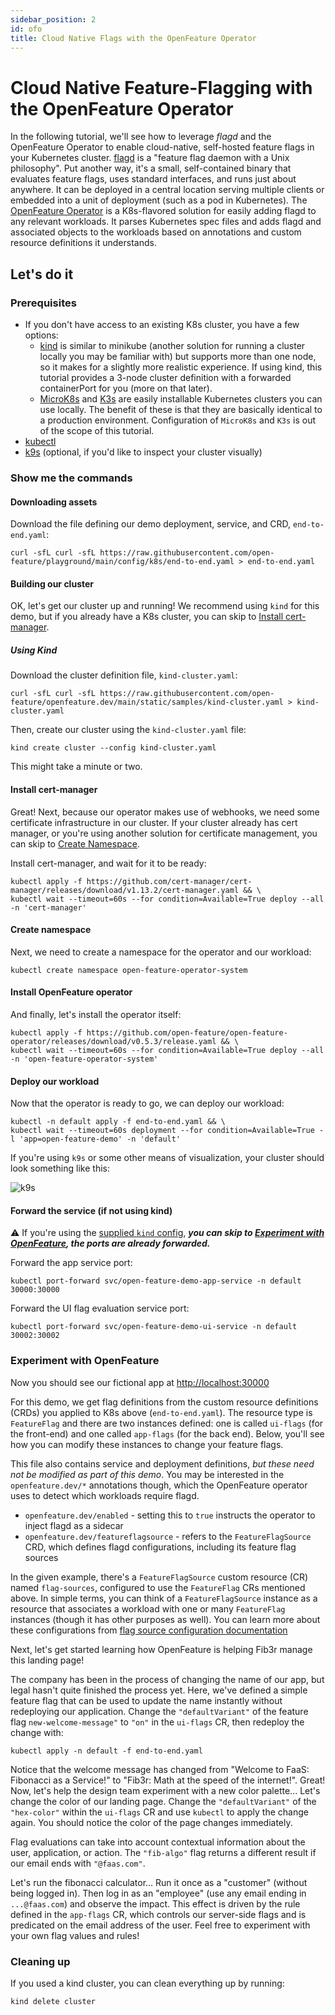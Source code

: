 ```yaml
---
sidebar_position: 2
id: ofo
title: Cloud Native Flags with the OpenFeature Operator
---
```


# Cloud Native Feature-Flagging with the OpenFeature Operator

In the following tutorial, we'll see how to leverage _flagd_ and the OpenFeature Operator to enable cloud-native, self-hosted feature flags in your Kubernetes cluster. [flagd](https://flagd.dev/) is a "feature flag daemon with a Unix philosophy".
Put another way, it's a small, self-contained binary that evaluates feature flags, uses standard interfaces, and runs just about anywhere.
It can be deployed in a central location serving multiple clients or embedded into a unit of deployment (such as a pod in Kubernetes).
The [OpenFeature Operator](https://github.com/open-feature/open-feature-operator) is a K8s-flavored solution for easily adding flagd to any relevant workloads.
It parses Kubernetes spec files and adds flagd and associated objects to the workloads based on annotations and custom resource definitions it understands.

## Let's do it

### Prerequisites

- If you don't have access to an existing K8s cluster, you have a few options:
  - [kind](https://kind.sigs.k8s.io/docs/user/quick-start/#installation) is similar to minikube (another solution for running a cluster locally you may be familiar with) but supports more than one node, so it makes for a slightly more realistic experience.
    If using kind, this tutorial provides a 3-node cluster definition with a forwarded containerPort for you (more on that later).
  - [MicroK8s](https://microk8s.io/) and [K3s](https://k3s.io/) are easily installable Kubernetes clusters you can use locally.
    The benefit of these is that they are basically identical to a production environment.
    Configuration of `MicroK8s` and `K3s` is out of the scope of this tutorial.
- [kubectl](https://kubernetes.io/docs/tasks/tools/)
- [k9s](https://k9scli.io/) (optional, if you'd like to inspect your cluster visually)

### Show me the commands

#### Downloading assets

Download the file defining our demo deployment, service, and CRD, `end-to-end.yaml`:

```shell
curl -sfL curl -sfL https://raw.githubusercontent.com/open-feature/playground/main/config/k8s/end-to-end.yaml > end-to-end.yaml
```

#### Building our cluster

OK, let's get our cluster up and running!
We recommend using `kind` for this demo, but if you already have a K8s cluster, you can skip to [Install cert-manager](#install-cert-manager).

##### Using Kind

Download the cluster definition file, `kind-cluster.yaml`:

```shell
curl -sfL curl -sfL https://raw.githubusercontent.com/open-feature/openfeature.dev/main/static/samples/kind-cluster.yaml > kind-cluster.yaml
```

Then, create our cluster using the `kind-cluster.yaml` file:

```shell
kind create cluster --config kind-cluster.yaml
```

This might take a minute or two.

#### Install cert-manager

Great!
Next, because our operator makes use of webhooks, we need some certificate infrastructure in our cluster.
If your cluster already has cert manager, or you're using another solution for certificate management, you can skip to [Create Namespace](#create-namespace).

Install cert-manager, and wait for it to be ready:

```shell
kubectl apply -f https://github.com/cert-manager/cert-manager/releases/download/v1.13.2/cert-manager.yaml && \
kubectl wait --timeout=60s --for condition=Available=True deploy --all -n 'cert-manager'
```

#### Create namespace

Next, we need to create a namespace for the operator and our workload:

```shell
kubectl create namespace open-feature-operator-system
```

#### Install OpenFeature operator

And finally, let's install the operator itself:

```shell
kubectl apply -f https://github.com/open-feature/open-feature-operator/releases/download/v0.5.3/release.yaml && \
kubectl wait --timeout=60s --for condition=Available=True deploy --all -n 'open-feature-operator-system'
```

#### Deploy our workload

Now that the operator is ready to go, we can deploy our workload:

```shell
kubectl -n default apply -f end-to-end.yaml && \
kubectl wait --timeout=60s deployment --for condition=Available=True -l 'app=open-feature-demo' -n 'default'
```

If you're using `k9s` or some other means of visualization, your cluster should look something like this:

![k9s](@site/static/img/tutorials/k9s.png)

#### Forward the service (if not using kind)

⚠️ If you're using the [supplied `kind` config](#using-kind), ***you can skip to [Experiment with OpenFeature](#experiment-with-openfeature), the ports are already forwarded.***

Forward the app service port:

```shell
kubectl port-forward svc/open-feature-demo-app-service -n default 30000:30000
```

Forward the UI flag evaluation service port:

```shell
kubectl port-forward svc/open-feature-demo-ui-service -n default 30002:30002
```

### Experiment with OpenFeature

Now you should see our fictional app at [http://localhost:30000](http://localhost:30000)

For this demo, we get flag definitions from the custom resource definitions (CRDs) you applied to K8s above (`end-to-end.yaml`).
The resource type is `FeatureFlag` and there are two instances defined: one is called `ui-flags` (for the front-end) and one called `app-flags`
(for the back end).
Below, you'll see how you can modify these instances to change your feature flags.

This file also contains service and deployment definitions, *but these need not be modified as part of this demo*.
You may be interested in the `openfeature.dev/*` annotations though, which the OpenFeature operator uses to detect which workloads require flagd.

- `openfeature.dev/enabled` - setting this to `true` instructs the operator to inject flagd as a sidecar
- `openfeature.dev/featureflagsource` - refers to the `FeatureFlagSource` CRD, which defines flagd configurations, including its feature flag sources

In the given example, there's a `FeatureFlagSource` custom resource (CR) named `flag-sources`, configured to use the `FeatureFlag` CRs mentioned above.
In simple terms, you can think of a `FeatureFlagSource` instance as a resource that associates a workload with one or many `FeatureFlag` instances (though it has other purposes as well).
You can learn more about these configurations from [flag source configuration documentation](https://flagd.dev/reference/openfeature-operator/crds/featureflagsource/)

Next, let's get started learning how OpenFeature is helping Fib3r manage this landing page!

The company has been in the process of changing the name of our app, but legal hasn't quite finished the process yet.
Here, we've defined a simple feature flag that can be used to update the name instantly without redeploying our application.
Change the `"defaultVariant"` of the feature flag `new-welcome-message"` to `"on"` in the `ui-flags` CR, then redeploy the change with:

```shell
kubectl apply -n default -f end-to-end.yaml
```

Notice that the welcome message has changed from "Welcome to FaaS: Fibonacci as a Service!" to "Fib3r: Math at the speed of the internet!".
Great!
Now, let's help the design team experiment with a new color palette...
Let's change the color of our landing page.
Change the `"defaultVariant"` of the `"hex-color"` within the `ui-flags` CR and use `kubectl` to apply the change again.
You should notice the color of the page changes immediately.

Flag evaluations can take into account contextual information about the user, application, or action.
The `"fib-algo"` flag returns a different result if our email ends with `"@faas.com"`.

Let's run the fibonacci calculator...
Run it once as a "customer" (without being logged in).
Then log in as an "employee" (use any email ending in `...@faas.com`) and observe the impact.
This effect is driven by the rule defined in the `app-flags` CR, which controls our server-side flags and is predicated on the email address of the user.
Feel free to experiment with your own flag values and rules!

### Cleaning up

If you used a kind cluster, you can clean everything up by running:

```shell
kind delete cluster
```
